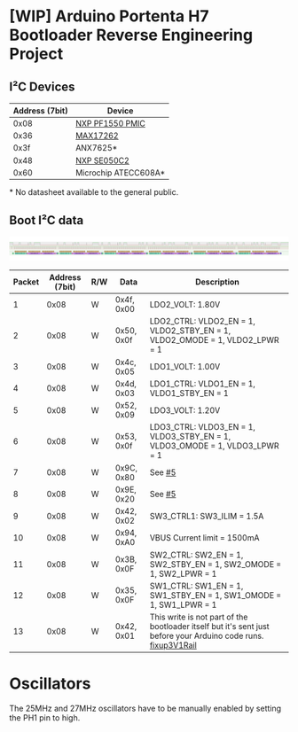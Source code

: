 # [WIP] Arduino Portenta H7 Bootloader Reverse Engineering Project

## I²C Devices

| Address (7bit) | Device                                   |
| -------------- | ---------------------------------------- |
| 0x08           | [NXP PF1550 PMIC](datasheets/PF1550.pdf) |
| 0x36           | [MAX17262](datasheets/MAX17262.pdf)      |
| 0x3f           | ANX7625*                                 |
| 0x48           | [NXP SE050C2](datasheets/SE050.pdf)      |
| 0x60           | Microchip ATECC608A*                     |

\* No datasheet available to the general public.

## Boot I²C data

![i2c boot pmic data](/images/boot_i2c_pmic.png)

| Packet | Address (7bit) | R/W | Data | Description |
| ------ | -------------- | --- | ---- | ----------- |
| 1      | 0x08           | W   | 0x4f, 0x00 | LDO2_VOLT: 1.80V |
| 2      | 0x08           | W   | 0x50, 0x0f | LDO2_CTRL: VLDO2_EN = 1, VLDO2_STBY_EN = 1, VLDO2_OMODE = 1, VLDO2_LPWR = 1 |
| 3      | 0x08           | W   | 0x4c, 0x05 | LDO1_VOLT: 1.00V |
| 4      | 0x08           | W   | 0x4d, 0x03 | LDO1_CTRL: VLDO1_EN = 1, VLDO1_STBY_EN = 1 |
| 5      | 0x08           | W   | 0x52, 0x09 | LDO3_VOLT: 1.20V |
| 6      | 0x08           | W   | 0x53, 0x0f | LDO3_CTRL: VLDO3_EN = 1, VLDO3_STBY_EN = 1, VLDO3_OMODE = 1, VLDO3_LPWR = 1 |
| 7      | 0x08           | W   | 0x9C, 0x80 | See [#5](https://github.com/olback/h7-bootloader-rev/issues/5) |
| 8      | 0x08           | W   | 0x9E, 0x20 | See [#5](https://github.com/olback/h7-bootloader-rev/issues/5) |
| 9      | 0x08           | W   | 0x42, 0x02 | SW3_CTRL1: SW3_ILIM = 1.5A |
| 10     | 0x08           | W   | 0x94, 0xA0 | VBUS Current limit = 1500mA |
| 11     | 0x08           | W   | 0x3B, 0x0F | SW2_CTRL: SW2_EN = 1, SW2_STBY_EN = 1, SW2_OMODE = 1, SW2_LPWR = 1 |
| 12     | 0x08           | W   | 0x35, 0x0F | SW1_CTRL: SW1_EN = 1, SW1_STBY_EN = 1, SW1_OMODE = 1, SW1_LPWR = 1 |
| 13     | 0x08           | W   | 0x42, 0x01 | This write is not part of the bootloader itself but it's sent just before your Arduino code runs. [fixup3V1Rail](https://github.com/arduino/ArduinoCore-mbed/blob/8d5510ad677ff84dcfbc0fe9626c9d1cb4329763/variants/PORTENTA_H7_M7/variant.cpp#L230) |

# Oscillators

The 25MHz and 27MHz oscillators have to be manually enabled by setting the PH1 pin to high.
